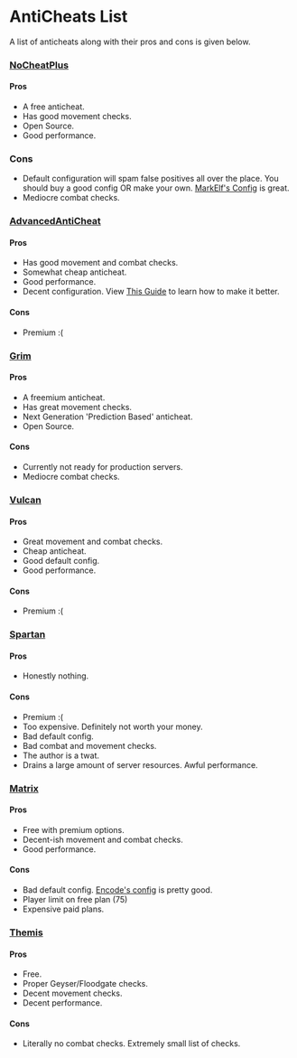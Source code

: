 # AntiCheats List
 A list of anticheats along with their pros and cons is given below.


### [NoCheatPlus](https://github.com/Updated-NoCheatPlus/NoCheatPlus)
#### Pros
  - A free anticheat.
  - Has good movement checks.
  - Open Source.
  - Good performance.
### Cons
  - Default configuration will spam false positives all over the place. You should buy a good config OR make your own. [MarkElf's Config](https://www.mc-market.org/resources/475/) is great.
  - Mediocre combat checks.

### [AdvancedAntiCheat](https://www.spigotmc.org/resources/aac-advanced-anti-cheat-hack-kill-aura-blocker.6442/)
#### Pros
  - Has good movement and combat checks.
  - Somewhat cheap anticheat.
  - Good performance.
  - Decent configuration. View [This Guide](https://www.spigotmc.org/threads/109418/) to learn how to make it better.
#### Cons
  - Premium :(

### [Grim](https://github.com/MWHunter/Grim)
#### Pros
  - A freemium anticheat.
  - Has great movement checks.
  - Next Generation 'Prediction Based' anticheat.
  - Open Source.
#### Cons
  - Currently not ready for production servers.
  - Mediocre combat checks.

### [Vulcan](https://www.spigotmc.org/resources/vulcan-advanced-cheat-detection-1-7-1-16-5.83626/)
#### Pros
  - Great movement and combat checks.
  - Cheap anticheat.
  - Good default config.
  - Good performance.
#### Cons
  - Premium :(

### [Spartan](https://www.spigotmc.org/resources/spartan-anti-cheat-advanced-cheat-detection-hack-blocker-1-7-2-1-17-1.25638/)
#### Pros
  - Honestly nothing.
#### Cons
  - Premium :(
  - Too expensive. Definitely not worth your money.
  - Bad default config.
  - Bad combat and movement checks.
  - The author is a twat.
  - Drains a large amount of server resources. Awful performance.

### [Matrix](https://matrix.rip)
#### Pros
  - Free with premium options.
  - Decent-ish movement and combat checks.
  - Good performance.
#### Cons
  - Bad default config. [Encode's config](https://github.com/QuantumSuite/MatrixChecks) is pretty good.
  - Player limit on free plan (75)
  - Expensive paid plans.

### [Themis](https://www.spigotmc.org/resources/themis-anti-cheat-1-17-x-bedrock-support-paper-tuinity-compatibility-free-optimized.90766/)
#### Pros
  - Free.
  - Proper Geyser/Floodgate checks.
  - Decent movement checks.
  - Decent performance.
#### Cons
  - Literally no combat checks. Extremely small list of checks. 
